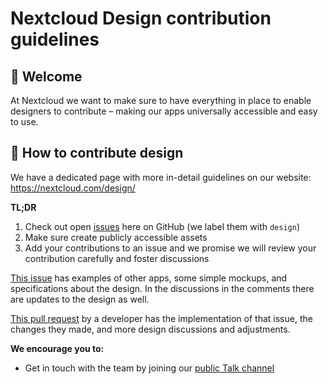 # Nextcloud Design contribution guidelines

## 👋 Welcome

At Nextcloud we want to make sure to have everything in place to enable designers to contribute – making our apps universally accessible and easy to use.

## 🚢 How to contribute design

We have a dedicated page with more in-detail guidelines on our website: 
https://nextcloud.com/design/

**TL;DR**

1. Check out open [issues](https://github.com/nextcloud/server/issues) here on GitHub (we label them with `design`)
2. Make sure create publicly accessible assets 
3. Add your contributions to an issue and we promise we will review your contribution carefully and foster discussions

[This issue](https://github.com/nextcloud/desktop/issues/877) has examples of other apps, some simple mockups, and specifications about the design. In the discussions in the comments there are updates to the design as well.

[This pull request](https://github.com/nextcloud/desktop/pull/1565) by a developer has the implementation of that issue, the changes they made, and more design discussions and adjustments.

**We encourage you to:**

- Get in touch with the team by joining our [public Talk channel](https://cloud.nextcloud.com/call/gqff69i8)
